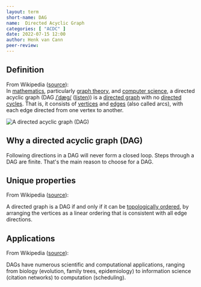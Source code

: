 ```yaml
---
layout: term
short-name: DAG
name:  Directed Acyclic Graph
categories: [ "ACDC" ]
date: 2022-07-15 12:00
author: Henk van Cann
peer-review:
---
```


## Definition
From Wikipedia ([source](https://en.wikipedia.org/wiki/Directed_acyclic_graph)):\
In [mathematics](https://en.wikipedia.org/wiki/Mathematics), particularly [graph theory](https://en.wikipedia.org/wiki/Graph_theory), and [computer science](https://en.wikipedia.org/wiki/Computer_science), a directed acyclic graph (DAG [/ˈdæɡ/](https://en.wikipedia.org/wiki/Help:IPA/English) ([listen](https://upload.wikimedia.org/wikipedia/commons/5/5a/En-us-DAG.ogg))) is a [directed graph](https://en.wikipedia.org/wiki/Directed_graph) with no [directed cycles](https://en.wikipedia.org/wiki/Cycle_graph#Directed_cycle_graph). That is, it consists of [vertices](https://en.wikipedia.org/wiki/Vertex_(graph_theory)) and [edges](https://en.wikipedia.org/wiki/Edge_(graph_theory)) (also called arcs), with each edge directed from one vertex to another.

![A directed acyclic graph (DAG)](https://hackmd.io/_uploads/rywIzRLo5.png)

## Why a directed acyclic graph (DAG)

Following directions in a DAG will never form a closed loop. Steps through a DAG are finite. That's the main reason to choose for a DAG.

## Unique properties

From Wikipedia ([source](https://en.wikipedia.org/wiki/Directed_acyclic_graph)):

A directed graph is a DAG if and only if it can be [topologically ordered](https://en.wikipedia.org/wiki/Topological_ordering), by arranging the vertices as a linear ordering that is consistent with all edge directions. 

## Applications

From Wikipedia ([source](https://en.wikipedia.org/wiki/Directed_acyclic_graph)):

DAGs have numerous scientific and computational applications, ranging from biology (evolution, family trees, epidemiology) to information science (citation networks) to computation (scheduling).